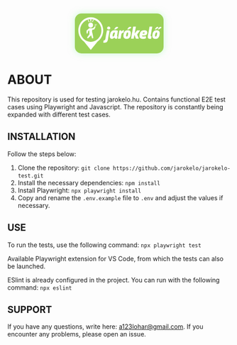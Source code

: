 <p align="center">
  <img src="images/jarokelo_logo.png" alt="Jarokelo Image" width="200" height="90" style="border-radius: 15px; box-shadow: 0 0 15px rgba(153, 247, 167, 0.5);">
</p>

# ABOUT

This repository is used for testing jarokelo.hu. Contains functional E2E test cases using Playwright and Javascript.
The repository is constantly being expanded with different test cases.

## INSTALLATION

Follow the steps below:

1. Clone the repository:
   `git clone https://github.com/jarokelo/jarokelo-test.git`
2. Install the necessary dependencies:
   `npm install`
3. Install Playwright:
   `npx playwright install`
4. Copy and rename the `.env.example` file to `.env` and adjust the values if necessary.

## USE

To run the tests, use the following command:
`npx playwright test`

Available Playwright extension for VS Code, from which the tests can also be launched.

ESlint is already configured in the project. You can run with the following command: `npx eslint`

## SUPPORT

If you have any questions, write here: a123lohar@gmail.com.
If you encounter any problems, please open an issue.
